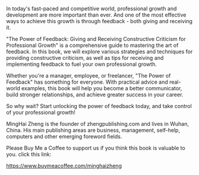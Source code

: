 
In today's fast-paced and competitive world, professional growth and development are more important than ever. And one of the most effective ways to achieve this growth is through feedback - both giving and receiving it.

"The Power of Feedback: Giving and Receiving Constructive Criticism for Professional Growth" is a comprehensive guide to mastering the art of feedback. In this book, we will explore various strategies and techniques for providing constructive criticism, as well as tips for receiving and implementing feedback to fuel your own professional growth.

Whether you're a manager, employee, or freelancer, "The Power of Feedback" has something for everyone. With practical advice and real-world examples, this book will help you become a better communicator, build stronger relationships, and achieve greater success in your career.

So why wait? Start unlocking the power of feedback today, and take control of your professional growth!

MingHai Zheng is the founder of zhengpublishing.com and lives in Wuhan, China. His main publishing areas are business, management, self-help, computers and other emerging foreword fields.

Please Buy Me a Coffee to support us if you think this book is valuable to you. click this link:

https://www.buymeacoffee.com/minghaizheng
